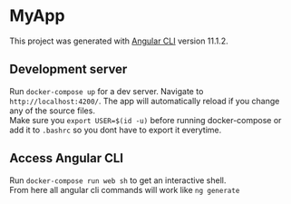 # MyApp

This project was generated with [Angular CLI](https://github.com/angular/angular-cli) version 11.1.2.

## Development server

Run `docker-compose up` for a dev server. Navigate to `http://localhost:4200/`. The app will automatically reload if you change any of the source files.  
Make sure you `export USER=$(id -u)` before running docker-compose or add it to `.bashrc` so you dont have to export it everytime.

## Access Angular CLI

Run `docker-compose run web sh` to get an interactive shell.  
From here all angular cli commands will work like `ng generate` 